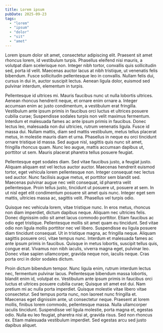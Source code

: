 ```yaml
---
title: Lorem ipsum
pubDate: 2025-09-23
tags:
  - "lorem"
  - "ipsum"
  - "dolor"
  - "sit"
  - "amet"
---
```


Lorem ipsum dolor sit amet, consectetur adipiscing elit. Praesent sit amet
rhoncus lorem, id vestibulum turpis. Phasellus eleifend nisi mauris, a volutpat
diam scelerisque non. Integer nibh tortor, convallis quis sollicitudin sed,
porta id velit. Maecenas auctor lacus at nibh tristique, ut venenatis felis
bibendum. Fusce sollicitudin pellentesque leo in convallis. Nullam felis dui,
cursus in dui in, auctor suscipit lectus. Aenean ligula dolor, euismod sed
pulvinar interdum, elementum in turpis.

Pellentesque id ultrices mi. Mauris faucibus nunc ut nulla lobortis ultrices.
Aenean rhoncus hendrerit neque, et ornare enim ornare a. Integer accumsan enim
ac justo condimentum, a vestibulum erat fringilla. Vestibulum ante ipsum primis
in faucibus orci luctus et ultrices posuere cubilia curae; Suspendisse sodales
turpis non velit maximus fermentum. Interdum et malesuada fames ac ante ipsum
primis in faucibus. Donec lectus leo, malesuada non dui ultricies, rutrum
venenatis ligula. Fusce id massa dui. Nullam mattis, diam sed mattis vestibulum,
metus tellus placerat metus, in molestie mauris diam et urna. Phasellus in neque
eu orci tincidunt ornare tristique id massa. Sed augue nisl, sagittis quis nunc
sit amet, fringilla rhoncus quam. Nunc leo augue, mattis accumsan dapibus ut,
porttitor ut sem. Mauris placerat pharetra tellus posuere feugiat.

Pellentesque eget sodales diam. Sed vitae faucibus justo, a feugiat justo.
Aliquam aliquam est vel lectus auctor auctor. Maecenas hendrerit euismod tortor,
eget vehicula lorem pellentesque non. Integer consequat nec lectus sed auctor.
Nunc facilisis augue metus, et porttitor sem blandit sed. Maecenas pulvinar
augue nec velit consequat, id pharetra velit pellentesque. Proin tellus justo,
tincidunt ut posuere ut, posuere at sem. In ut nisl eget elit condimentum
posuere sit amet quis nunc. Integer eget sem mattis, ultricies massa ac,
sagittis velit. Phasellus vel turpis odio.

Quisque nec vehicula lorem, vitae tristique nunc. In eros metus, rhoncus non
diam imperdiet, dictum dapibus neque. Aliquam nec ultricies felis. Donec
dignissim odio sit amet lacus commodo porttitor. Etiam faucibus ac odio eget
tristique. Pellentesque mollis sit amet quam eu tincidunt. Sed vitae odio non
ligula mollis porttitor nec vel libero. Suspendisse eu ligula posuere diam
tincidunt consequat. Ut in tristique magna, ac fringilla neque. Aliquam sagittis
posuere orci, vitae tempus nunc. Interdum et malesuada fames ac ante ipsum
primis in faucibus. Quisque in metus lobortis, suscipit tellus quis, congue
erat. Vivamus non nibh iaculis, viverra magna eget, pulvinar leo. Donec vitae
sapien ullamcorper, gravida neque non, iaculis neque. Cras porta orci in dolor
sodales dictum.

Proin dictum bibendum tempor. Nunc ligula enim, rutrum interdum lectus nec,
fermentum pulvinar lacus. Pellentesque bibendum massa lobortis, blandit enim id,
volutpat ex. Vestibulum ante ipsum primis in faucibus orci luctus et ultrices
posuere cubilia curae; Quisque sit amet est dui. Nam pretium mi ac nulla porta
imperdiet. Quisque molestie vitae libero vitae consectetur. Sed tempus porta
nunc, non laoreet nunc fringilla et. Maecenas eget dignissim ante, ut
consectetur neque. Praesent at lorem mollis, finibus lorem commodo, pellentesque
massa. Nulla ullamcorper iaculis tincidunt. Suspendisse vel ligula molestie,
porta magna et, egestas odio. Nulla eu leo feugiat, pharetra nisi at, gravida
risus. Sed non rhoncus ex. Etiam malesuada vestibulum imperdiet. Sed egestas
arcu sed justo dapibus aliquet.
